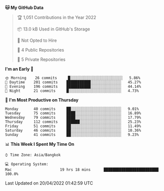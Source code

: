 <!--START_SECTION:waka-->
**🐱 My GitHub Data** 

> 🏆 1,051 Contributions in the Year 2022
 > 
> 📦 13.0 kB Used in GitHub's Storage 
 > 
> 🚫 Not Opted to Hire
 > 
> 📜 4 Public Repositories 
 > 
> 🔑 5 Private Repositories  
 > 
**I'm an Early 🐤** 

```text
🌞 Morning    26 commits     █░░░░░░░░░░░░░░░░░░░░░░░░   5.86% 
🌆 Daytime    201 commits    ███████████░░░░░░░░░░░░░░   45.27% 
🌃 Evening    196 commits    ███████████░░░░░░░░░░░░░░   44.14% 
🌙 Night      21 commits     █░░░░░░░░░░░░░░░░░░░░░░░░   4.73%

```
📅 **I'm Most Productive on Thursday** 

```text
Monday       40 commits     ██░░░░░░░░░░░░░░░░░░░░░░░   9.01% 
Tuesday      75 commits     ████░░░░░░░░░░░░░░░░░░░░░   16.89% 
Wednesday    79 commits     ████░░░░░░░░░░░░░░░░░░░░░   17.79% 
Thursday     112 commits    ██████░░░░░░░░░░░░░░░░░░░   25.23% 
Friday       51 commits     ██░░░░░░░░░░░░░░░░░░░░░░░   11.49% 
Saturday     46 commits     ██░░░░░░░░░░░░░░░░░░░░░░░   10.36% 
Sunday       41 commits     ██░░░░░░░░░░░░░░░░░░░░░░░   9.23%

```


📊 **This Week I Spent My Time On** 

```text
⌚︎ Time Zone: Asia/Bangkok

💻 Operating System: 
Mac                      19 hrs 18 mins      █████████████████████████   100.0%

```


 Last Updated on 20/04/2022 01:42:59 UTC
<!--END_SECTION:waka-->